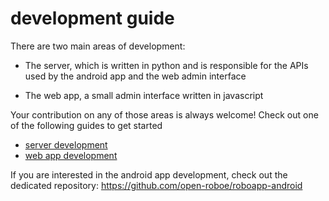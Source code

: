 # development guide

There are two main areas of development:

- The server, which is written in python and is responsible for the APIs used by the android app and the web admin interface

- The web app, a small admin interface written in javascript

Your contribution on any of those areas is always welcome!
Check out one of the following guides to get started

- [server development](./server-development.md)
- [web app development](./web-app-development.md)

If you are interested in the android app development, check out the dedicated repository:
https://github.com/open-roboe/roboapp-android
